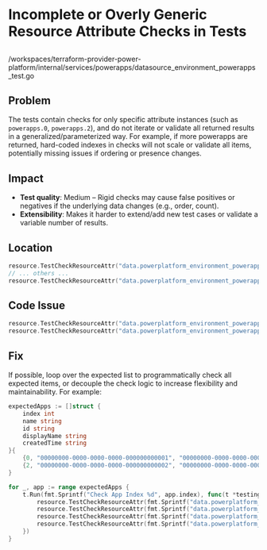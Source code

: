 # Incomplete or Overly Generic Resource Attribute Checks in Tests

##

/workspaces/terraform-provider-power-platform/internal/services/powerapps/datasource_environment_powerapps_test.go

## Problem

The tests contain checks for only specific attribute instances (such as `powerapps.0`, `powerapps.2`), and do not iterate or validate all returned results in a generalized/parameterized way. For example, if more powerapps are returned, hard-coded indexes in checks will not scale or validate all items, potentially missing issues if ordering or presence changes.

## Impact

- **Test quality**: Medium – Rigid checks may cause false positives or negatives if the underlying data changes (e.g., order, count).
- **Extensibility**: Makes it harder to extend/add new test cases or validate a variable number of results.

## Location

```go
resource.TestCheckResourceAttr("data.powerplatform_environment_powerapps.all", "powerapps.0.name", "00000000-0000-0000-0000-000000000001"),
// ... others ...
resource.TestCheckResourceAttr("data.powerplatform_environment_powerapps.all", "powerapps.2.name", "00000000-0000-0000-0000-000000000002"),
```

## Code Issue

```go
resource.TestCheckResourceAttr("data.powerplatform_environment_powerapps.all", "powerapps.0.name", "00000000-0000-0000-0000-000000000001"),
resource.TestCheckResourceAttr("data.powerplatform_environment_powerapps.all", "powerapps.2.name", "00000000-0000-0000-0000-000000000002"),
```

## Fix

If possible, loop over the expected list to programmatically check all expected items, or decouple the check logic to increase flexibility and maintainability. For example:

```go
expectedApps := []struct {
    index int
    name string
    id string
    displayName string
    createdTime string
}{
    {0, "00000000-0000-0000-0000-000000000001", "00000000-0000-0000-0000-000000000001", "Overview", "2023-09-27T07:08:47.1964785Z"},
    {2, "00000000-0000-0000-0000-000000000002", "00000000-0000-0000-0000-000000000002", "Overview", "2023-09-27T07:08:47.1964785Z"},
}

for _, app := range expectedApps {
    t.Run(fmt.Sprintf("Check App Index %d", app.index), func(t *testing.T) {
        resource.TestCheckResourceAttr(fmt.Sprintf("data.powerplatform_environment_powerapps.all", "powerapps.%d.name", app.index), app.name)
        resource.TestCheckResourceAttr(fmt.Sprintf("data.powerplatform_environment_powerapps.all", "powerapps.%d.id", app.index), app.id)
        resource.TestCheckResourceAttr(fmt.Sprintf("data.powerplatform_environment_powerapps.all", "powerapps.%d.display_name", app.index), app.displayName)
        resource.TestCheckResourceAttr(fmt.Sprintf("data.powerplatform_environment_powerapps.all", "powerapps.%d.created_time", app.index), app.createdTime)
    })
}
```
